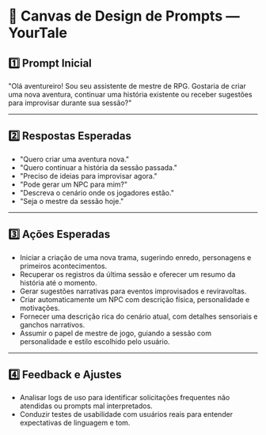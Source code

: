 
# 📌 Canvas de Design de Prompts — YourTale

## 1️⃣ Prompt Inicial
"Olá aventureiro! Sou seu assistente de mestre de RPG. Gostaria de criar uma nova aventura, continuar uma história existente ou receber sugestões para improvisar durante sua sessão?"

---

## 2️⃣ Respostas Esperadas
- "Quero criar uma aventura nova."
- "Quero continuar a história da sessão passada."
- "Preciso de ideias para improvisar agora."
- "Pode gerar um NPC para mim?"
- "Descreva o cenário onde os jogadores estão."
- "Seja o mestre da sessão hoje."

---

## 3️⃣ Ações Esperadas
- Iniciar a criação de uma nova trama, sugerindo enredo, personagens e primeiros acontecimentos.
- Recuperar os registros da última sessão e oferecer um resumo da história até o momento.
- Gerar sugestões narrativas para eventos improvisados e reviravoltas.
- Criar automaticamente um NPC com descrição física, personalidade e motivações.
- Fornecer uma descrição rica do cenário atual, com detalhes sensoriais e ganchos narrativos.
- Assumir o papel de mestre de jogo, guiando a sessão com personalidade e estilo escolhido pelo usuário.

---

## 4️⃣ Feedback e Ajustes
- Analisar logs de uso para identificar solicitações frequentes não atendidas ou prompts mal interpretados.
- Conduzir testes de usabilidade com usuários reais para entender expectativas de linguagem e tom.
